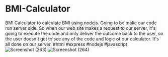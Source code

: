 # BMI-Calculator
BMI Calculator to calculate BMI using nodejs. 
Going to be make our code run server side.
So when our web site makes a request to our server, it's going to execute the code and only deliver the outcome back to the user, so the user doesn't get to see any of the code and logic of our calculator.
It's all done on our server.
#html #express #nodejs #javascript
![Screenshot (263)](https://user-images.githubusercontent.com/106341416/170859686-c549f6bb-2de4-473a-92da-62db3aa9ddda.png)
![Screenshot (264)](https://user-images.githubusercontent.com/106341416/170859663-8dcaa4d0-0129-4299-904e-2fdeff921fe9.png)


